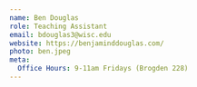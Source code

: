 ```yaml
---
name: Ben Douglas
role: Teaching Assistant
email: bdouglas3@wisc.edu
website: https://benjaminddouglas.com/
photo: ben.jpeg
meta:
  Office Hours: 9-11am Fridays (Brogden 228)
---
```

